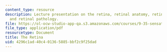 ```yaml
---
content_type: resource
description: Lecture presentation on the retina, retinal anatomy, retinal topography,
  and retinal pathology.
file: https://ol-ocw-studio-app-qa.s3.amazonaws.com/courses/9-35-sensation-and-perception-spring-2009/4296c1ad40c401365885bbf2c9f25dad_MIT9_35s09_lec03_retina.pdf
file_type: application/pdf
resourcetype: Document
title: The Retina
uid: 4296c1ad-40c4-0136-5885-bbf2c9f25dad
---
```

